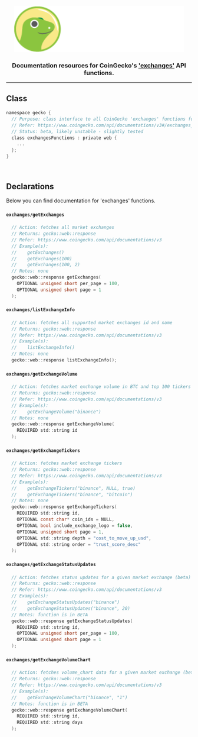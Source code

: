 <p align="center">
  <img width="460" height="125" src="/images/coingecko.jpg">
</p>
<h3 align="center">Documentation resources for CoinGecko's <a href="https://www.coingecko.com/api/documentations/v3#/exchanges_(beta)">'exchanges'</a> API functions.</h3>
<hr>

<h2>Class</h2>

```c
namespace gecko {
  // Purpose: class interface to all CoinGecko 'exchanges' functions found below
  // Refer: https://www.coingecko.com/api/documentations/v3#/exchanges_(beta)
  // Status: beta, likely unstable - slightly tested
  class exchangesFunctions : private web {
    ...
  };
}
```

<br>

<h2>Declarations</h2>
<p>Below you can find documentation for 'exchanges' functions.</p>

<h4><code>exchanges/getExchanges</code></h4>

```c
  // Action: fetches all market exchanges
  // Returns: gecko::web::response
  // Refer: https://www.coingecko.com/api/documentations/v3
  // Example(s):
  //    getExchanges()
  //    getExchanges(100)
  //    getExchanges(100, 2)
  // Notes: none
  gecko::web::response getExchanges(
    OPTIONAL unsigned short per_page = 100,
    OPTIONAL unsigned short page = 1
  );
```

<h4><code>exchanges/listExchangeInfo</code></h4>

```c
  // Action: fetches all supported market exchanges id and name
  // Returns: gecko::web::response
  // Refer: https://www.coingecko.com/api/documentations/v3
  // Example(s):
  //    listExchangeInfo()
  // Notes: none
  gecko::web::response listExchangeInfo();
```

<h4><code>exchanges/getExchangeVolume</code></h4>

```c
  // Action: fetches market exchange volume in BTC and top 100 tickers only
  // Returns: gecko::web::response
  // Refer: https://www.coingecko.com/api/documentations/v3
  // Example(s):
  //    getExchangeVolume("binance")
  // Notes: none
  gecko::web::response getExchangeVolume(
    REQUIRED std::string id
  );
```

<h4><code>exchanges/getExchangeTickers</code></h4>

```c
  // Action: fetches market exchange tickers 
  // Returns: gecko::web::response
  // Refer: https://www.coingecko.com/api/documentations/v3
  // Example(s):
  //    getExchangeTickers("binance", NULL, true)
  //    getExchangeTickers("binance", "bitcoin")
  // Notes: none
  gecko::web::response getExchangeTickers(
    REQUIRED std::string id,
    OPTIONAL const char* coin_ids = NULL,
    OPTIONAL bool include_exchange_logo = false,
    OPTIONAL unsigned short page = 1,
    OPTIONAL std::string depth = "cost_to_move_up_usd",
    OPTIONAL std::string order = "trust_score_desc"
  );
```

<h4><code>exchanges/getExchangeStatusUpdates</code></h4>

```c
  // Action: fetches status updates for a given market exchange (beta)
  // Returns: gecko::web::response
  // Refer: https://www.coingecko.com/api/documentations/v3
  // Example(s):
  //    getExchangeStatusUpdates("binance")
  //    getExchangeStatusUpdates("binance", 20)
  // Notes: function is in BETA
  gecko::web::response getExchangeStatusUpdates(
    REQUIRED std::string id,
    OPTIONAL unsigned short per_page = 100,
    OPTIONAL unsigned short page = 1
  );
```

<h4><code>exchanges/getExchangeVolumeChart</code></h4>

```c
  // Action: fetches volume_chart data for a given market exchange (beta)
  // Returns: gecko::web::response
  // Refer: https://www.coingecko.com/api/documentations/v3
  // Example(s):
  //    getExchangeVolumeChart("binance", "1")
  // Notes: function is in BETA
  gecko::web::response getExchangeVolumeChart(
    REQUIRED std::string id,
    REQUIRED std::string days
  );
```
